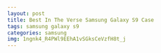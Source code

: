 ```yaml
---
layout: post
title: Best In The Verse Samsung Galaxy S9 Case
tags: samsung galaxy s9
categories: samsung
img: 1ngnk4_R4PWl9EEhA1vSGksCeVzfH8t_j
---
```

